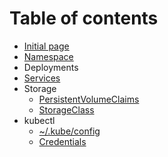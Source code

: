 # Table of contents

* [Initial page](README.md)
* [Namespace](untitled-1.md)
* Deployments
* [Services](services.md)
* Storage
  * [PersistentVolumeClaims](storage/persistentvolumeclaims.md)
  * [StorageClass](storage/storageclass.md)
* kubectl
  * [~/.kube/config](kubectl/.kube-config.md)
  * [Credentials](kubectl/untitled-2.md)

